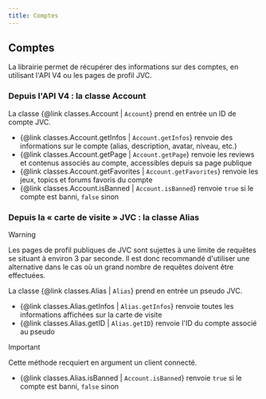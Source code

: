 ```yaml
---
title: Comptes
---
```


## Comptes

La librairie permet de récupérer des informations sur des comptes, en utilisant l'API V4 ou les pages de profil JVC.

### Depuis l'API V4 : la classe Account

La classe {@link classes.Account | `Account`} prend en entrée un ID de compte JVC.

- {@link classes.Account.getInfos | `Account.getInfos`} renvoie des informations sur le compte (alias, description, avatar, niveau, etc.)
- {@link classes.Account.getPage | `Account.getPage`} renvoie les reviews et contenus associés au compte, accessibles depuis sa page publique
- {@link classes.Account.getFavorites | `Account.getFavorites`} renvoie les jeux, topics et forums favoris du compte
- {@link classes.Account.isBanned | `Account.isBanned`} renvoie `true` si le compte est banni, `false` sinon

### Depuis la « carte de visite » JVC : la classe Alias

> [!WARNING]
> Les pages de profil publiques de JVC sont sujettes à une limite de requêtes se situant à environ 3 par seconde. Il est donc recommandé d'utiliser une alternative dans le cas où un grand nombre de requêtes doivent être effectuées. 

La classe {@link classes.Alias | `Alias`} prend en entrée un pseudo JVC.

- {@link classes.Alias.getInfos | `Alias.getInfos`} renvoie toutes les informations affichées sur la carte de visite
- {@link classes.Alias.getID | `Alias.getID`} renvoie l'ID du compte associé au pseudo
> [!IMPORTANT]
> Cette méthode recquiert en argument un client connecté.
- {@link classes.Alias.isBanned | `Account.isBanned`} renvoie `true` si le compte est banni, `false` sinon